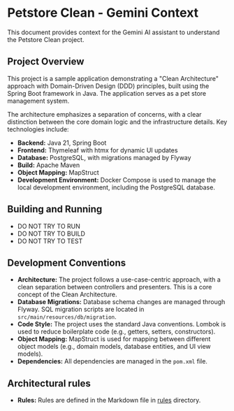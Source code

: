# Petstore Clean - Gemini Context

This document provides context for the Gemini AI assistant to understand the Petstore Clean project.

## Project Overview

This project is a sample application demonstrating a "Clean Architecture" approach with Domain-Driven Design (DDD) principles, built using the Spring Boot framework in Java. The application serves as a pet store management system.

The architecture emphasizes a separation of concerns, with a clear distinction between the core domain logic and the infrastructure details. Key technologies include:

*   **Backend:** Java 21, Spring Boot
*   **Frontend:** Thymeleaf with htmx for dynamic UI updates
*   **Database:** PostgreSQL, with migrations managed by Flyway
*   **Build:** Apache Maven
*   **Object Mapping:** MapStruct
*   **Development Environment:** Docker Compose is used to manage the local development environment, including the PostgreSQL database.

## Building and Running
- DO NOT TRY TO RUN
- DO NOT TRY TO BUILD
- DO NOT TRY TO TEST

## Development Conventions

*   **Architecture:** The project follows a use-case-centric approach, with a clean separation between controllers and presenters. This is a core concept of the Clean Architecture.
*   **Database Migrations:** Database schema changes are managed through Flyway. SQL migration scripts are located in `src/main/resources/db/migration`.
*   **Code Style:** The project uses the standard Java conventions. Lombok is used to reduce boilerplate code (e.g., getters, setters, constructors).
*   **Object Mapping:** MapStruct is used for mapping between different object models (e.g., domain models, database entities, and UI view models).
*   **Dependencies:** All dependencies are managed in the `pom.xml` file.

## Architectural rules

* **Rules:** Rules are defined in the Markdown file in [rules](./.copilot/rules) directory.